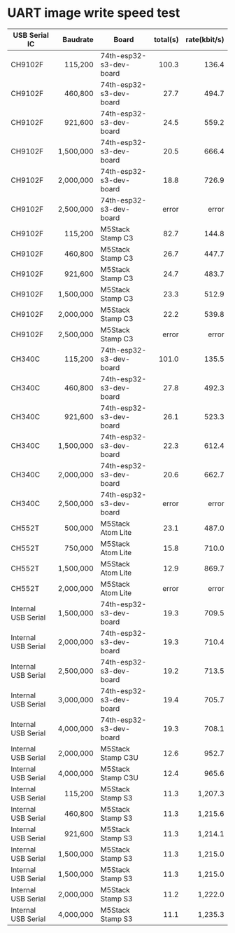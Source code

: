 # UART image write speed test

| USB Serial IC       |  Baudrate | Board                   | total(s) | rate(kbit/s) |
| ------------------- | --------: | ----------------------- | -------: | -----------: |
| CH9102F             |   115,200 | 74th-esp32-s3-dev-board |    100.3 |        136.4 |
| CH9102F             |   460,800 | 74th-esp32-s3-dev-board |     27.7 |        494.7 |
| CH9102F             |   921,600 | 74th-esp32-s3-dev-board |     24.5 |        559.2 |
| CH9102F             | 1,500,000 | 74th-esp32-s3-dev-board |     20.5 |        666.4 |
| CH9102F             | 2,000,000 | 74th-esp32-s3-dev-board |     18.8 |        726.9 |
| CH9102F             | 2,500,000 | 74th-esp32-s3-dev-board |    error |        error |
| CH9102F             |   115,200 | M5Stack Stamp C3        |     82.7 |        144.8 |
| CH9102F             |   460,800 | M5Stack Stamp C3        |     26.7 |        447.7 |
| CH9102F             |   921,600 | M5Stack Stamp C3        |     24.7 |        483.7 |
| CH9102F             | 1,500,000 | M5Stack Stamp C3        |     23.3 |        512.9 |
| CH9102F             | 2,000,000 | M5Stack Stamp C3        |     22.2 |        539.8 |
| CH9102F             | 2,500,000 | M5Stack Stamp C3        |    error |        error |
| CH340C              |   115,200 | 74th-esp32-s3-dev-board |    101.0 |        135.5 |
| CH340C              |   460,800 | 74th-esp32-s3-dev-board |     27.8 |        492.3 |
| CH340C              |   921,600 | 74th-esp32-s3-dev-board |     26.1 |        523.3 |
| CH340C              | 1,500,000 | 74th-esp32-s3-dev-board |     22.3 |        612.4 |
| CH340C              | 2,000,000 | 74th-esp32-s3-dev-board |     20.6 |        662.7 |
| CH340C              | 2,500,000 | 74th-esp32-s3-dev-board |    error |        error |
| CH552T              |   500,000 | M5Stack Atom Lite       |     23.1 |        487.0 |
| CH552T              |   750,000 | M5Stack Atom Lite       |     15.8 |        710.0 |
| CH552T              | 1,500,000 | M5Stack Atom Lite       |     12.9 |        869.7 |
| CH552T              | 2,000,000 | M5Stack Atom Lite       |    error |        error |
| Internal USB Serial | 1,500,000 | 74th-esp32-s3-dev-board |     19.3 |        709.5 |
| Internal USB Serial | 2,000,000 | 74th-esp32-s3-dev-board |     19.3 |        710.4 |
| Internal USB Serial | 2,500,000 | 74th-esp32-s3-dev-board |     19.2 |        713.5 |
| Internal USB Serial | 3,000,000 | 74th-esp32-s3-dev-board |     19.4 |        705.7 |
| Internal USB Serial | 4,000,000 | 74th-esp32-s3-dev-board |     19.3 |        708.1 |
| Internal USB Serial | 2,000,000 | M5Stack Stamp C3U       |     12.6 |        952.7 |
| Internal USB Serial | 4,000,000 | M5Stack Stamp C3U       |     12.4 |        965.6 |
| Internal USB Serial |   115,200 | M5Stack Stamp S3        |     11.3 |      1,207.3 |
| Internal USB Serial |   460,800 | M5Stack Stamp S3        |     11.3 |      1,215.6 |
| Internal USB Serial |   921,600 | M5Stack Stamp S3        |     11.3 |      1,214.1 |
| Internal USB Serial | 1,500,000 | M5Stack Stamp S3        |     11.3 |      1,215.0 |
| Internal USB Serial | 1,500,000 | M5Stack Stamp S3        |     11.3 |      1,215.0 |
| Internal USB Serial | 2,000,000 | M5Stack Stamp S3        |     11.2 |      1,222.0 |
| Internal USB Serial | 4,000,000 | M5Stack Stamp S3        |     11.1 |      1,235.3 |
